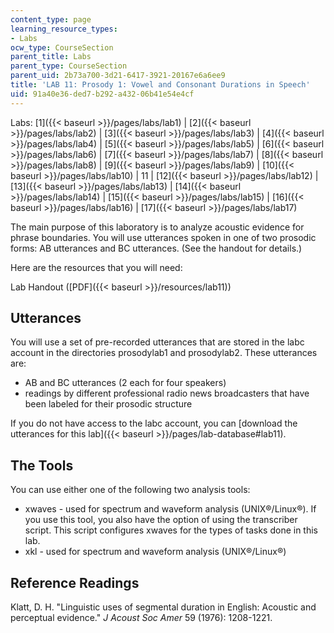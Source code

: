 ```yaml
---
content_type: page
learning_resource_types:
- Labs
ocw_type: CourseSection
parent_title: Labs
parent_type: CourseSection
parent_uid: 2b73a700-3d21-6417-3921-20167e6a6ee9
title: 'LAB 11: Prosody 1: Vowel and Consonant Durations in Speech'
uid: 91a40e36-ded7-b292-a432-06b41e54e4cf
---
```


Labs: [1]({{< baseurl >}}/pages/labs/lab1) | [2]({{< baseurl >}}/pages/labs/lab2) | [3]({{< baseurl >}}/pages/labs/lab3) | [4]({{< baseurl >}}/pages/labs/lab4) | [5]({{< baseurl >}}/pages/labs/lab5) | [6]({{< baseurl >}}/pages/labs/lab6) | [7]({{< baseurl >}}/pages/labs/lab7) | [8]({{< baseurl >}}/pages/labs/lab8) | [9]({{< baseurl >}}/pages/labs/lab9) | [10]({{< baseurl >}}/pages/labs/lab10) | 11 | [12]({{< baseurl >}}/pages/labs/lab12) | [13]({{< baseurl >}}/pages/labs/lab13) | [14]({{< baseurl >}}/pages/labs/lab14) | [15]({{< baseurl >}}/pages/labs/lab15) | [16]({{< baseurl >}}/pages/labs/lab16) | [17]({{< baseurl >}}/pages/labs/lab17)

The main purpose of this laboratory is to analyze acoustic evidence for phrase boundaries. You will use utterances spoken in one of two prosodic forms: AB utterances and BC utterances. (See the handout for details.)

Here are the resources that you will need:

Lab Handout ([PDF]({{< baseurl >}}/resources/lab11))

Utterances
----------

You will use a set of pre-recorded utterances that are stored in the labc account in the directories prosodylab1 and prosodylab2. These utterances are:

*   AB and BC utterances (2 each for four speakers)
*   readings by different professional radio news broadcasters that have been labeled for their prosodic structure

If you do not have access to the labc account, you can [download the utterances for this lab]({{< baseurl >}}/pages/lab-database#lab11).

The Tools
---------

You can use either one of the following two analysis tools:

*   xwaves - used for spectrum and waveform analysis (UNIX®/Linux®). If you use this tool, you also have the option of using the transcriber script. This script configures xwaves for the types of tasks done in this lab.
*   xkl - used for spectrum and waveform analysis (UNIX®/Linux®)

Reference Readings
------------------

Klatt, D. H. "Linguistic uses of segmental duration in English: Acoustic and perceptual evidence." _J Acoust Soc Amer_ 59 (1976): 1208-1221.